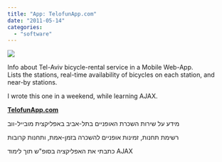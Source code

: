 ```yaml
---
title: "App: TelofunApp.com"
date: "2011-05-14"
categories: 
  - "software"
---
```


[![](https://nurnachman.files.wordpress.com/2011/05/fac36-scr.png?w=284)](https://nurnachman.files.wordpress.com/2011/05/fac36-scr.png)

  
Info about Tel-Aviv bicycle-rental service in a Mobile Web-App.  
Lists the stations, real-time availability of bicycles on each station, and near-by stations.  
  
I wrote this one in a weekend, while learning AJAX.  
  

[**TelofunApp.com**](http://telofunapp.com/)

  

מידע על שירות השכרת האופניים בתל-אביב באפליקצית מובייל-ווב

רשימת תחנות, זמינות אופניים להשכרה בזמן-אמת, ותחנות קרובות

  

כתבתי את האפליקציה בסופ"ש תוך לימוד AJAX
